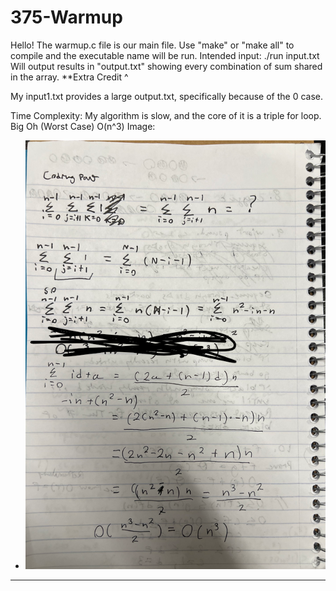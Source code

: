 # 375-Warmup
Hello!
The warmup.c file is our main file.
Use "make" or "make all" to compile and the executable name will be run.
Intended input: ./run input.txt
Will output results in "output.txt" showing every combination of sum shared in the array.
**Extra Credit ^

My input1.txt provides a large output.txt, specifically because of the 0 case.

Time Complexity:
My algorithm is slow, and the core of it is a triple for loop.
Big Oh (Worst Case)
O(n^3)
Image:
* ![proof](series.png)
***
